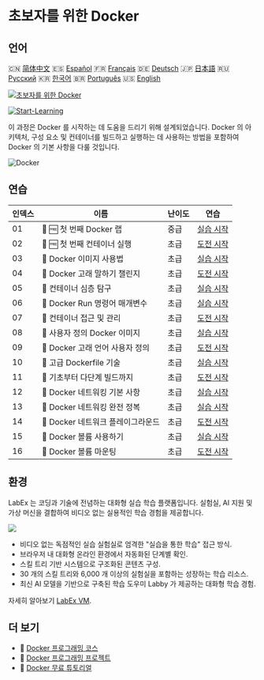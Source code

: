 # 초보자를 위한 Docker

## 언어

🇨🇳 [简体中文](README_zh.md) 🇪🇸 [Español](README_es.md) 🇫🇷 [Français](README_fr.md) 🇩🇪 [Deutsch](README_de.md) 🇯🇵 [日本語](README_ja.md) 🇷🇺 [Русский](README_ru.md) 🇰🇷 [한국어](README_ko.md) 🇧🇷 [Português](README_pt.md) 🇺🇸 [English](README.md) 

[![초보자를 위한 Docker](https://cover-creator.labex.io/docker-for-beginners.png?lang=ko)](https://labex.io/ko/courses/docker-for-beginners)

[![Start-Learning](https://img.shields.io/badge/Start-Learning-whitesmoke?style=for-the-badge)](https://labex.io/ko/courses/docker-for-beginners)

이 과정은 Docker 를 시작하는 데 도움을 드리기 위해 설계되었습니다. Docker 의 아키텍처, 구성 요소 및 컨테이너를 빌드하고 실행하는 데 사용하는 방법을 포함하여 Docker 의 기본 사항을 다룰 것입니다.

![Docker](https://img.shields.io/badge/Docker-whitesmoke?style=for-the-badge&logo=docker)


## 연습

|   인덱스 | 이름                               | 난이도   | 연습                                                                                                                  |
|----------|------------------------------------|----------|-----------------------------------------------------------------------------------------------------------------------|
|       01 | 📖 🆓 첫 번째 Docker 랩            | 중급     | <a target='_blank' href='https://labex.io/ko/tutorials/docker-your-first-docker-lab-92719'>실습 시작</a>              |
|       02 | 🎯 🆓 첫 번째 컨테이너 실행        | 초급     | <a target='_blank' href='https://labex.io/ko/tutorials/docker-run-your-first-container-388943'>도전 시작</a>          |
|       03 | 📖  Docker 이미지 사용법           | 초급     | <a target='_blank' href='https://labex.io/ko/tutorials/docker-working-with-docker-images-388939'>실습 시작</a>        |
|       04 | 🎯  Docker 고래 말하기 챌린지      | 초급     | <a target='_blank' href='https://labex.io/ko/tutorials/docker-make-a-docker-whale-speak-388948'>도전 시작</a>         |
|       05 | 📖  컨테이너 심층 탐구             | 초급     | <a target='_blank' href='https://labex.io/ko/tutorials/docker-diving-deeper-into-containers-388951'>실습 시작</a>     |
|       06 | 📖  Docker Run 명령어 매개변수     | 초급     | <a target='_blank' href='https://labex.io/ko/tutorials/docker-docker-run-command-parameters-389228'>실습 시작</a>     |
|       07 | 🎯  컨테이너 접근 및 관리          | 초급     | <a target='_blank' href='https://labex.io/ko/tutorials/docker-access-and-manage-containers-389192'>도전 시작</a>      |
|       08 | 📖  사용자 정의 Docker 이미지      | 초급     | <a target='_blank' href='https://labex.io/ko/tutorials/docker-custom-docker-images-389185'>실습 시작</a>              |
|       09 | 🎯  Docker 고래 언어 사용자 정의   | 초급     | <a target='_blank' href='https://labex.io/ko/tutorials/docker-customize-docker-whale-s-language-389015'>도전 시작</a> |
|       10 | 📖  고급 Dockerfile 기술           | 초급     | <a target='_blank' href='https://labex.io/ko/tutorials/docker-advanced-dockerfile-techniques-389027'>실습 시작</a>    |
|       11 | 🎯  기초부터 다단계 빌드까지       | 초급     | <a target='_blank' href='https://labex.io/ko/tutorials/docker-from-basics-to-multi-stage-builds-389193'>도전 시작</a> |
|       12 | 📖  Docker 네트워킹 기본 사항      | 초급     | <a target='_blank' href='https://labex.io/ko/tutorials/docker-docker-networking-basics-389048'>실습 시작</a>          |
|       13 | 📖  Docker 네트워킹 완전 정복      | 초급     | <a target='_blank' href='https://labex.io/ko/tutorials/docker-dive-into-docker-networking-389047'>실습 시작</a>       |
|       14 | 🎯  Docker 네트워크 플레이그라운드 | 초급     | <a target='_blank' href='https://labex.io/ko/tutorials/docker-docker-network-playground-389054'>도전 시작</a>         |
|       15 | 📖  Docker 볼륨 사용하기           | 초급     | <a target='_blank' href='https://labex.io/ko/tutorials/docker-working-with-docker-volumes-389189'>실습 시작</a>       |
|       16 | 🎯  Docker 볼륨 마운팅             | 초급     | <a target='_blank' href='https://labex.io/ko/tutorials/docker-docker-volume-mounting-389116'>도전 시작</a>            |

## 환경

LabEx 는 코딩과 기술에 전념하는 대화형 실습 학습 플랫폼입니다. 실험실, AI 지원 및 가상 머신을 결합하여 비디오 없는 실용적인 학습 경험을 제공합니다.

![](https://tutorial-screenshot.getvm.io/images/vm-1725247253.png)

- 비디오 없는 독점적인 실습 실험실로 엄격한 "실습을 통한 학습" 접근 방식.
- 브라우저 내 대화형 온라인 환경에서 자동화된 단계별 확인.
- 스킬 트리 기반 시스템으로 구조화된 콘텐츠 구성.
- 30 개의 스킬 트리와 6,000 개 이상의 실험실을 포함하는 성장하는 학습 리소스.
- 최신 AI 모델을 기반으로 구축된 학습 도우미 Labby 가 제공하는 대화형 학습 경험.

자세히 알아보기 [LabEx VM](https://support.labex.io/using-labex/virtual-machine).

## 더 보기

- 🔗 [Docker 프로그래밍 코스](https://github.com/labex-labs/awesome-programming-courses)
- 🔗 [Docker 프로그래밍 프로젝트](https://github.com/labex-labs/awesome-programming-projects)
- 🔗 [Docker 무료 튜토리얼](https://github.com/labex-labs/docker-free-tutorials)

